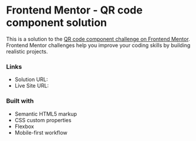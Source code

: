 # Frontend Mentor - QR code component solution

This is a solution to the [QR code component challenge on Frontend Mentor](https://www.frontendmentor.io/challenges/qr-code-component-iux_sIO_H). Frontend Mentor challenges help you improve your coding skills by building realistic projects. 


### Links

- Solution URL: []()
- Live Site URL: []()


### Built with

- Semantic HTML5 markup
- CSS custom properties
- Flexbox
- Mobile-first workflow
